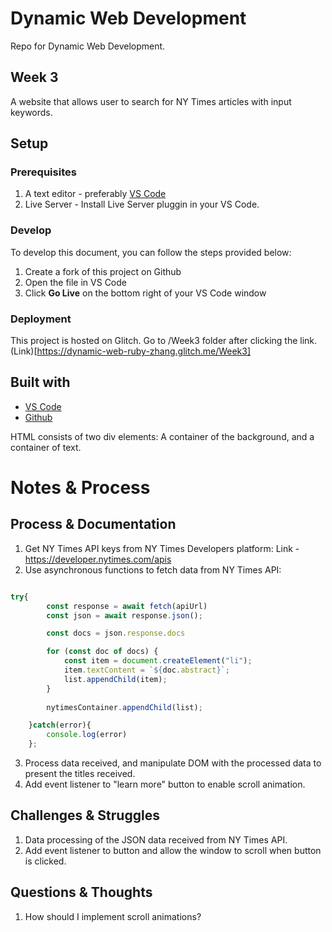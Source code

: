 # Dynamic Web Development

Repo for Dynamic Web Development. 

## Week 3

A website that allows user to search for NY Times articles with input keywords.

## Setup

### Prerequisites

1. A text editor - preferably [VS Code](https://code.visualstudio.com/)
2. Live Server - Install Live Server pluggin in your VS Code.


### Develop

To develop this document, you can follow the steps provided below:
1. Create a fork of this project on Github
2. Open the file in VS Code
3. Click **Go Live** on the bottom right of your VS Code window 

### Deployment

This project is hosted on Glitch. Go to /Week3 folder after clicking the link. (Link)[https://dynamic-web-ruby-zhang.glitch.me/Week3]

## Built with

* [VS Code](https://code.visualstudio.com/)
* [Github](https://github.com)

HTML consists  of two div elements: A container of the background, and a container of text.

# Notes & Process

## Process & Documentation

1. Get NY Times API keys from NY Times Developers platform: Link - https://developer.nytimes.com/apis
2. Use asynchronous functions to fetch data from NY Times API:

```javascript

try{
        const response = await fetch(apiUrl)  
        const json = await response.json();

        const docs = json.response.docs

        for (const doc of docs) {
            const item = document.createElement("li");
            item.textContent = `${doc.abstract}`;
            list.appendChild(item);
        }
    
        nytimesContainer.appendChild(list);

    }catch(error){
        console.log(error)
    };
```

3. Process data received, and manipulate DOM with the processed data to present the titles received.
4. Add event listener to "learn more" button to enable scroll animation.

## Challenges & Struggles

1. Data processing of the JSON data received from NY Times API. 
2. Add event listener to button and allow the window to scroll when button is clicked.

## Questions & Thoughts

1. How should I implement scroll animations?
